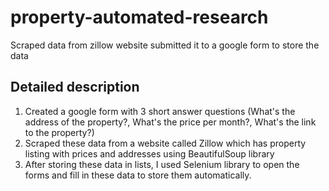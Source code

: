 # property-automated-research
Scraped data from zillow website submitted it to a google form to store the data

## Detailed description
1. Created a google form with 3 short answer questions (What's the address of the property?, What's the price per month?, What's the link to the property?)
2. Scraped these data from a website called Zillow which has property listing with prices and addresses using BeautifulSoup library
3. After storing these data in lists, I used Selenium library to open the forms and fill in these data to store them automatically.
